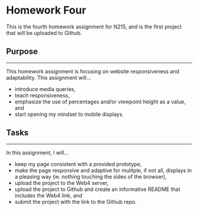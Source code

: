 # Homework Four

This is the fourth homework assignment for N215, and is the first project that will be uploaded to Github.

## Purpose

---

This homework assignment is focusing on website responsiveness and adaptability. This assignment will...

- introduce media queries,
- teach responsiveness,
- emphasize the use of percentages and/or viewpoint height as a value, and
- start opening my mindset to mobile displays.

## Tasks

---

In this assignment, I will...

- keep my page consistent with a provided prototype,
- make the page responsive and adaptive for mulitple, if not all, displays in a pleasing way (ie. nothing touching the sides of the browser),
- upload the project to the Web4 server,
- upload the project to Github and create an informative README that includes the Web4 link, and
- submit the project with the link to the Github repo.
